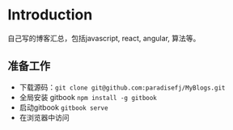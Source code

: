 # Introduction

自己写的博客汇总，包括javascript, react, angular, 算法等。

## 准备工作

- 下载源码：`git clone git@github.com:paradisefj/MyBlogs.git`
- 全局安装 gitbook `npm install -g gitbook`
- 启动gitbook `gitbook serve`
- 在浏览器中访问